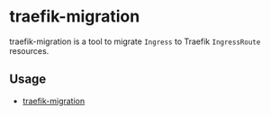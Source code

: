 # traefik-migration

traefik-migration is a tool to migrate `Ingress` to Traefik `IngressRoute` resources.

## Usage

- [traefik-migration](docs/traefik-migration.md)

